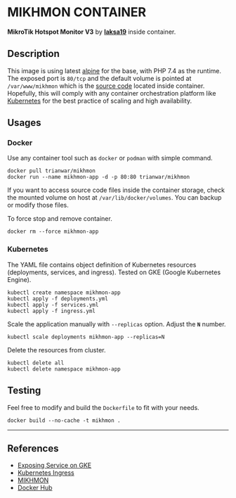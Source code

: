 # MIKHMON CONTAINER
**MikroTik Hotspot Monitor V3** by [**laksa19**](https://github.com/laksa19) inside container.

## Description
This image is using latest [alpine](https://hub.docker.com/_/alpine) for the base, with PHP 7.4 as the runtime. The exposed port is `80/tcp` and the default volume is pointed at `/var/www/mikhmon` which is the [source code](https://github.com/laksa19/mikhmonv3) located inside container. Hopefully, this will comply with any container orchestration platform like [Kubernetes](https://kubernetes.io) for the best practice of scaling and high availability.

## Usages
### Docker
Use any container tool such as `docker` or `podman` with simple command.
```shell
docker pull trianwar/mikhmon
docker run --name mikhmon-app -d -p 80:80 trianwar/mikhmon
```
If you want to access source code files inside the container storage, check the mounted volume on host at `/var/lib/docker/volumes`. You can backup or modify those files.

To force stop and remove container.
```shell
docker rm --force mikhmon-app
```

### Kubernetes
The YAML file contains object definition of Kubernetes resources (deployments, services, and ingress). Tested on GKE (Google Kubernetes Engine).
```shell
kubectl create namespace mikhmon-app
kubectl apply -f deployments.yml
kubectl apply -f services.yml
kubectl apply -f ingress.yml
```

Scale the application manually with `--replicas` option. Adjust the **`N`** number.
```shell
kubectl scale deployments mikhmon-app --replicas=N
```

Delete the resources from cluster.
```shell
kubectl delete all
kubectl delete namespace mikhmon-app
```

## Testing
Feel free to modify and build the `Dockerfile` to fit with your needs.
```shell
docker build --no-cache -t mikhmon .
```

---

## References
- [Exposing Service on GKE](https://cloud.google.com/blog/products/containers-kubernetes/exposing-services-on-gke)
- [Kubernetes Ingress](https://kubernetes.io/docs/concepts/services-networking/ingress)
- [MIKHMON](https://laksa19.github.io/?mikhmon/v3)
- [Docker Hub](https://hub.docker.com/r/trianwar/mikhmon)
